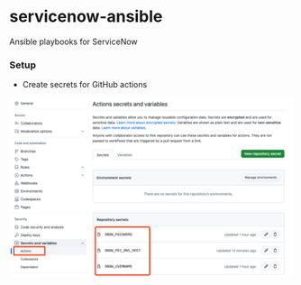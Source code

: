 # servicenow-ansible
Ansible playbooks for ServiceNow

### Setup

* Create secrets for GitHub actions

![img.png](images%2Fimg.png)
